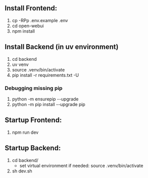 ## Install Frontend:
1. cp -RPp .env.example .env
2. cd open-webui
3. npm install

## Install Backend (in uv environment)
1. cd backend
2. uv venv
3. source .venv/bin/activate
4. pip install -r requirements.txt -U

### Debugging missing pip
1. python -m ensurepip --upgrade
2. python -m pip install --upgrade pip


## Startup Frontend:
1. npm run dev

## Startup Backend:
1. cd backend/
    - set virtual environment if needed: source .venv/bin/activate
2. sh dev.sh